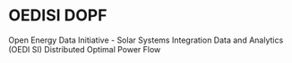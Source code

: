 # OEDISI DOPF
Open Energy Data Initiative - Solar Systems Integration Data and Analytics (OEDI SI) Distributed Optimal Power Flow
